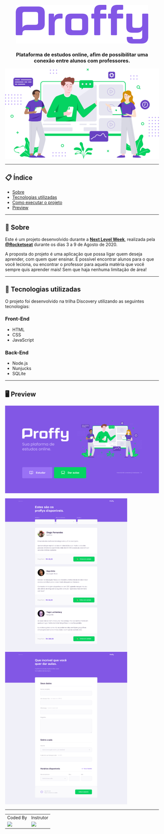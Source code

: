 <div align="center">

![Proffy](public/images/docs/img/Proffy.png)

### Plataforma de estudos online, afim de possibilitar uma conexão entre alunos com professores.

![](public/images/landing.svg)

</div>

---


## 📋 Índice

- [Sobre](#-Sobre)
- [Tecnologias utilizadas](#-Tecnologias-utilizadas)
- [Como executar o projeto](#-Como-executar-o-projeto)
- [Preview](#-Preview)
---

## 📖 Sobre 

Este é um projeto desenvolvido durante a **[Next Level Week](https://nextlevelweek.com/)**, realizada pela **[@Rocketseat](https://github.com/Rocketseat)** durante os dias 3 a 9 de Agosto de 2020.


A proposta do projeto é uma aplicação que possa ligar quem deseja aprender, com quem quer ensinar. É possível encontrar alunos para o que você leciona, ou encontrar o professor para aquela matéria que você sempre quis aprender mais! Sem que haja nenhuma limitação de área!

--- 

## 🚀 Tecnologias utilizadas

O projeto foi desenvolvido na trilha Discovery utilizando as seguintes tecnologias:

### Front-End

- HTML
- CSS
- JavaScript

### Back-End

- Node.js 
- Nunjucks 
- SQLite 

--- 
## 🖥 Preview 

<img src="./public/images/docs/img/Home.jpg" width="800" />

<img src="./public/images/docs/img/Listagem.jpg" width="400" height="500" /> <img src="./public/images/docs/img/Formulario.jpg" width="400" height="500" >

---

<div align="center">

<table>
  <tr>
    <td>Coded By</td><td>Instrutor</td>
  </tr>
  <tr>
    <td>
      <a href="https://github.com/Mikabers">
        <img src="https://avatars1.githubusercontent.com/u/43863682?s=460&u=8d5d89501cebe16ce249f095c7dc039d722a4a55&v=4" width="100" />
      </a>
    </td>
    <td>
      <a href="https://github.com/MaykBrito">
        <img src="https://avatars2.githubusercontent.com/u/6643122?s=460&u=1e9e1f04b76fb5374e6a041f5e41dce83f3b5d92&v=4" width="100" />
      </a>
    </td>
  </tr>
</table>

</div>

